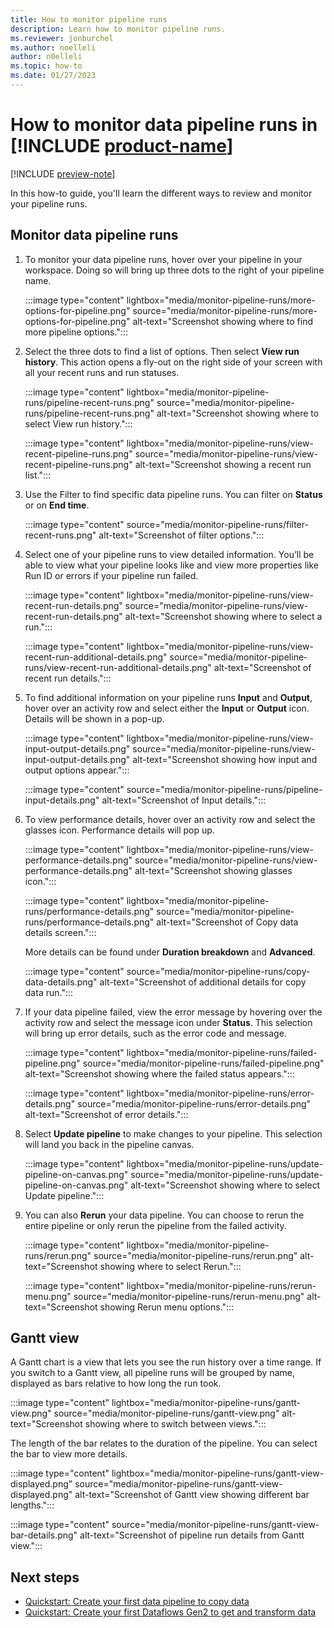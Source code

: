 ```yaml
---
title: How to monitor pipeline runs
description: Learn how to monitor pipeline runs.
ms.reviewer: jonburchel
ms.author: noelleli
author: n0elleli
ms.topic: how-to 
ms.date: 01/27/2023
---
```


# How to monitor data pipeline runs in [!INCLUDE [product-name](../includes/product-name.md)]

[!INCLUDE [preview-note](../includes/preview-note.md)]

In this how-to guide, you'll learn the different ways to review and monitor your pipeline runs.

## Monitor data pipeline runs

1. To monitor your data pipeline runs, hover over your pipeline in your workspace. Doing so will bring up three dots to the right of your pipeline name.

   :::image type="content" lightbox="media/monitor-pipeline-runs/more-options-for-pipeline.png" source="media/monitor-pipeline-runs/more-options-for-pipeline.png" alt-text="Screenshot showing where to find more pipeline options.":::

2. Select the three dots to find a list of options. Then select **View run history**. This action opens a fly-out on the right side of your screen with all your recent runs and run statuses.

   :::image type="content" lightbox="media/monitor-pipeline-runs/pipeline-recent-runs.png" source="media/monitor-pipeline-runs/pipeline-recent-runs.png" alt-text="Screenshot showing where to select View run history.":::

   :::image type="content" lightbox="media/monitor-pipeline-runs/view-recent-pipeline-runs.png" source="media/monitor-pipeline-runs/view-recent-pipeline-runs.png" alt-text="Screenshot showing a recent run list.":::

3. Use the Filter to find specific data pipeline runs. You can filter on **Status** or on **End time**.

   :::image type="content" source="media/monitor-pipeline-runs/filter-recent-runs.png" alt-text="Screenshot of filter options.":::

4. Select one of your pipeline runs to view detailed information. You’ll be able to view what your pipeline looks like and view more properties like Run ID or errors if your pipeline run failed.

   :::image type="content" lightbox="media/monitor-pipeline-runs/view-recent-run-details.png" source="media/monitor-pipeline-runs/view-recent-run-details.png" alt-text="Screenshot showing where to select a run.":::

   :::image type="content" lightbox="media/monitor-pipeline-runs/view-recent-run-additional-details.png" source="media/monitor-pipeline-runs/view-recent-run-additional-details.png" alt-text="Screenshot of recent run details.":::

5. To find additional information on your pipeline runs **Input** and **Output**, hover over an activity row and select either the **Input** or **Output** icon. Details will be shown in a pop-up.

   :::image type="content" lightbox="media/monitor-pipeline-runs/view-input-output-details.png" source="media/monitor-pipeline-runs/view-input-output-details.png" alt-text="Screenshot showing how input and output options appear.":::

   :::image type="content" source="media/monitor-pipeline-runs/pipeline-input-details.png" alt-text="Screenshot of Input details.":::

6. To view performance details, hover over an activity row and select the glasses icon. Performance details will pop up.

   :::image type="content" lightbox="media/monitor-pipeline-runs/view-performance-details.png" source="media/monitor-pipeline-runs/view-performance-details.png" alt-text="Screenshot showing glasses icon.":::

   :::image type="content" lightbox="media/monitor-pipeline-runs/performance-details.png" source="media/monitor-pipeline-runs/performance-details.png" alt-text="Screenshot of Copy data details screen.":::

   More details can be found under **Duration breakdown** and **Advanced**.  

   :::image type="content" source="media/monitor-pipeline-runs/copy-data-details.png" alt-text="Screenshot of additional details for copy data run.":::

7. If your data pipeline failed, view the error message by hovering over the activity row and select the message icon under **Status**. This selection will bring up error details, such as the error code and message.

   :::image type="content" lightbox="media/monitor-pipeline-runs/failed-pipeline.png" source="media/monitor-pipeline-runs/failed-pipeline.png" alt-text="Screenshot showing where the failed status appears.":::

   :::image type="content" lightbox="media/monitor-pipeline-runs/error-details.png" source="media/monitor-pipeline-runs/error-details.png" alt-text="Screenshot of error details.":::

8. Select **Update pipeline** to make changes to your pipeline. This selection will land you back in the pipeline canvas.

   :::image type="content" lightbox="media/monitor-pipeline-runs/update-pipeline-on-canvas.png" source="media/monitor-pipeline-runs/update-pipeline-on-canvas.png" alt-text="Screenshot showing where to select Update pipeline.":::

9. You can also **Rerun** your data pipeline. You can choose to rerun the entire pipeline or only rerun the pipeline from the failed activity.  

   :::image type="content" lightbox="media/monitor-pipeline-runs/rerun.png" source="media/monitor-pipeline-runs/rerun.png" alt-text="Screenshot showing where to select Rerun.":::

   :::image type="content" lightbox="media/monitor-pipeline-runs/rerun-menu.png" source="media/monitor-pipeline-runs/rerun-menu.png" alt-text="Screenshot showing Rerun menu options.":::

## Gantt view

A Gantt chart is a view that lets you see the run history over a time range. If you switch to a Gantt view, all pipeline runs will be grouped by name, displayed as bars relative to how long the run took.

:::image type="content" lightbox="media/monitor-pipeline-runs/gantt-view.png" source="media/monitor-pipeline-runs/gantt-view.png" alt-text="Screenshot showing where to switch between views.":::

The length of the bar relates to the duration of the pipeline. You can select the bar to view more details.

:::image type="content" lightbox="media/monitor-pipeline-runs/gantt-view-displayed.png" source="media/monitor-pipeline-runs/gantt-view-displayed.png" alt-text="Screenshot of Gantt view showing different bar lengths.":::

:::image type="content" source="media/monitor-pipeline-runs/gantt-view-bar-details.png" alt-text="Screenshot of pipeline run details from Gantt view.":::

## Next steps

- [Quickstart: Create your first data pipeline to copy data](create-first-pipeline-with-sample-data.md)
- [Quickstart: Create your first Dataflows Gen2 to get and transform data](create-first-dataflow-gen2.md)
